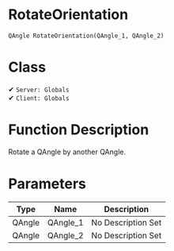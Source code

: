 # RotateOrientation
```
QAngle RotateOrientation(QAngle_1, QAngle_2)
```
# Class
✔ `Server: Globals`  
✔ `Client: Globals`  

# Function Description
Rotate a QAngle by another QAngle.
# Parameters
Type|Name|Description
--|--|--
QAngle|QAngle_1|No Description Set
QAngle|QAngle_2|No Description Set
